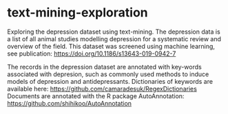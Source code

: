# text-mining-exploration

Exploring the depression dataset using text-mining. 
The depression data is a list of all animal studies modelling depression for a systematic review and overview of the field. 
This dataset was screened using machine learning, see publication: https://doi.org/10.1186/s13643-019-0942-7 

The records in the depression dataset are annotated with key-words associated with depresion, such as commonly used methods to induce models of depression and antidepressants. Dictionaries of keywords are available here: https://github.com/camaradesuk/RegexDictionaries 
Documents are annotated with the R package AutoAnnotation: https://github.com/shihikoo/AutoAnnotation 

